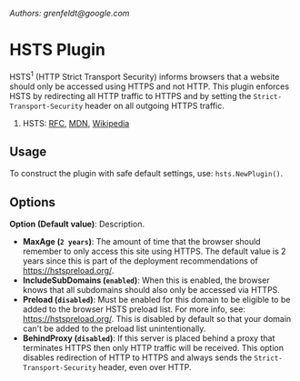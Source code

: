 _Authors: grenfeldt@google.com_

# HSTS Plugin

HSTS<sup>1</sup> (HTTP Strict Transport Security) informs browsers that a website should only be accessed using HTTPS and not HTTP. This plugin enforces HSTS by redirecting all HTTP traffic to HTTPS and by setting the `Strict-Transport-Security` header on all outgoing HTTPS traffic.

1) HSTS: [RFC](https://tools.ietf.org/html/rfc6797), [MDN](https://developer.mozilla.org/en-US/docs/Web/HTTP/Headers/Strict-Transport-Security), [Wikipedia](https://en.wikipedia.org/wiki/HTTP_Strict_Transport_Security)

## Usage

To construct the plugin with safe default settings, use: `hsts.NewPlugin()`.

## Options

**Option (Default value)**: Description.

- **MaxAge (`2 years`)**: The amount of time that the browser should remember to only access this site using HTTPS. The default value is 2 years since this is part of the deployment recommendations of https://hstspreload.org/.
- **IncludeSubDomains (`enabled`)**: When this is enabled, the browser knows that all subdomains should also only be accessed via HTTPS.
- **Preload (`disabled`)**: Must be enabled for this domain to be eligible to be added to the browser HSTS preload list. For more info, see: https://hstspreload.org/. This is disabled by default so that your domain can't be added to the preload list unintentionally.
- **BehindProxy (`disabled`)**: If this server is placed behind a proxy that terminates HTTPS then only HTTP traffic will be received. This option disables redirection of HTTP to HTTPS and always sends the `Strict-Transport-Security` header, even over HTTP.

